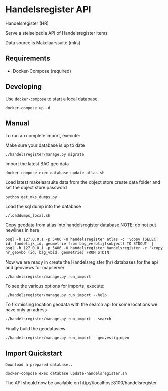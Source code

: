 Handelsregister API
=====================

Handelsregister (HR)

Serve a stelselpedia API of Handelsregister items

Data source is Makelaarssuite (mks)


Requirements
------------

* Docker-Compose (required)


Developing
----------

Use `docker-compose` to start a local database.

	docker-compose up -d

Manual
------

To run an complete import, execute:

Make sure your database is up to date

	./handelsregister/manage.py migrate


Import the latest BAG geo data

    docker-compose exec database update-atlas.sh

Load latest makelaarsuite data from the object store
create data folder and set the object store password

    python get_mks_dumps.py

Load the sql dump into the database

    ./loaddumps_local.sh

Copy geodata from atlas into handelsregister database
NOTE: do not put newlines in here

    psql -h 127.0.0.1 -p 5406 -U handelsregister atlas -c '\copy (SELECT id, landelijk_id, geometrie from bag_verblijfsobject) TO STDOUT' | psql -h 127.0.0.1 -p 5406 -U handelsregister handelsregister -c '\copy hr_geovbo (id, bag_vbid, geometrie) FROM STDIN'

Now we are ready in create the Handelsregister (hr) databases
for the api and geoviews for mapserver

	./handelsregister/manage.py run_import

To see the various options for imports, execute:

	./handelsregister/manage.py run_import --help

To fix missing location geodata with the search api
for some locations we have only an adress

	./handelsregister/manage.py run_import --search

Finally build the geodataview

	./handelsregister/manage.py run_import --geovestigingen


Import Quickstart
-----------------
    Download a prepared database..

    docker-compose exec database update-handelsregister.sh


The API should now be available on http://localhost:8100/handelsregister
